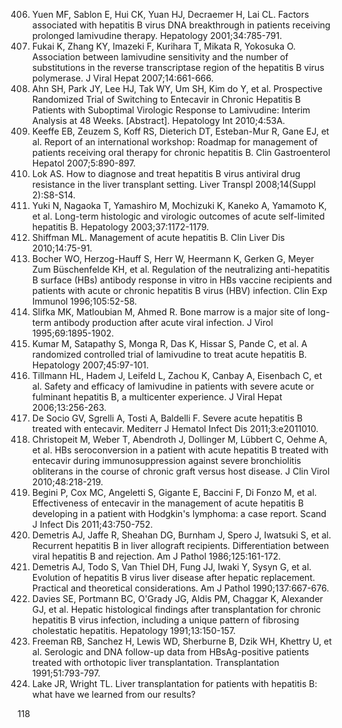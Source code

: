 406. Yuen MF, Sablon E, Hui CK, Yuan HJ, Decraemer H, Lai CL. Factors associated with hepatitis B virus DNA breakthrough in patients receiving prolonged lamivudine therapy. Hepatology 2001;34:785-791.
407. Fukai K, Zhang KY, Imazeki F, Kurihara T, Mikata R, Yokosuka O. Association between lamivudine sensitivity and the number of substitutions in the reverse transcriptase region of the hepatitis B virus polymerase. J Viral Hepat 2007;14:661-666.
408. Ahn SH, Park JY, Lee HJ, Tak WY, Um SH, Kim do Y, et al. Prospective Randomized Trial of Switching to Entecavir in Chronic Hepatitis B Patients with Suboptimal Virologic Response to Lamivudine: Interim Analysis at 48 Weeks. [Abstract]. Hepatology Int 2010;4:53A.
409. Keeffe EB, Zeuzem S, Koff RS, Dieterich DT, Esteban-Mur R, Gane EJ, et al. Report of an international workshop: Roadmap for management of patients receiving oral therapy for chronic hepatitis B. Clin Gastroenterol Hepatol 2007;5:890-897.
410. Lok AS. How to diagnose and treat hepatitis B virus antiviral drug resistance in the liver transplant setting. Liver Transpl 2008;14(Suppl 2):S8-S14.
411. Yuki N, Nagaoka T, Yamashiro M, Mochizuki K, Kaneko A, Yamamoto K, et al. Long-term histologic and virologic outcomes of acute self-limited hepatitis B. Hepatology 2003;37:1172-1179.
412. Shiffman ML. Management of acute hepatitis B. Clin Liver Dis 2010;14:75-91.
413. Bocher WO, Herzog-Hauff S, Herr W, Heermann K, Gerken G, Meyer Zum Büschenfelde KH, et al. Regulation of the neutralizing anti-hepatitis B surface (HBs) antibody response in vitro in HBs vaccine recipients and patients with acute or chronic hepatitis B virus (HBV) infection. Clin Exp Immunol 1996;105:52-58.
414. Slifka MK, Matloubian M, Ahmed R. Bone marrow is a major site of long-term antibody production after acute viral infection. J Virol 1995;69:1895-1902.
415. Kumar M, Satapathy S, Monga R, Das K, Hissar S, Pande C, et al. A randomized controlled trial of lamivudine to treat acute hepatitis B. Hepatology 2007;45:97-101.
416. Tillmann HL, Hadem J, Leifeld L, Zachou K, Canbay A, Eisenbach C, et al. Safety and efficacy of lamivudine in patients with severe acute or fulminant hepatitis B, a multicenter experience. J Viral Hepat 2006;13:256-263.
417. De Socio GV, Sgrelli A, Tosti A, Baldelli F. Severe acute hepatitis B treated with entecavir. Mediterr J Hematol Infect Dis 2011;3:e2011010.
418. Christopeit M, Weber T, Abendroth J, Dollinger M, Lübbert C, Oehme A, et al. HBs seroconversion in a patient with acute hepatitis B treated with entecavir during immunosuppression against severe bronchiolitis obliterans in the course of chronic graft versus host disease. J Clin Virol 2010;48:218-219.
419. Begini P, Cox MC, Angeletti S, Gigante E, Baccini F, Di Fonzo M, et al. Effectiveness of entecavir in the management of acute hepatitis B developing in a patient with Hodgkin's lymphoma: a case report. Scand J Infect Dis 2011;43:750-752.
420. Demetris AJ, Jaffe R, Sheahan DG, Burnham J, Spero J, Iwatsuki S, et al. Recurrent hepatitis B in liver allograft recipients. Differentiation between viral hepatitis B and rejection. Am J Pathol 1986;125:161-172.
421. Demetris AJ, Todo S, Van Thiel DH, Fung JJ, Iwaki Y, Sysyn G, et al. Evolution of hepatitis B virus liver disease after hepatic replacement. Practical and theoretical considerations. Am J Pathol 1990;137:667-676.
422. Davies SE, Portmann BC, O'Grady JG, Aldis PM, Chaggar K, Alexander GJ, et al. Hepatic histological findings after transplantation for chronic hepatitis B virus infection, including a unique pattern of fibrosing cholestatic hepatitis. Hepatology 1991;13:150-157.
423. Freeman RB, Sanchez H, Lewis WD, Sherburne B, Dzik WH, Khettry U, et al. Serologic and DNA follow-up data from HBsAg-positive patients treated with orthotopic liver transplantation. Transplantation 1991;51:793-797.
424. Lake JR, Wright TL. Liver transplantation for patients with hepatitis B: what have we learned from our results?

<PAGE>118